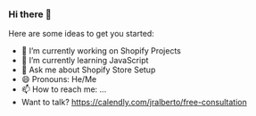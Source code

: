 ### Hi there 👋



Here are some ideas to get you started:

- 🔭 I’m currently working on Shopify Projects
- 🌱 I’m currently learning JavaScript
- 💬 Ask me about Shopify Store Setup
- 😄 Pronouns: He/Me
- 📫 How to reach me: ...
- Want to talk? https://calendly.com/jralberto/free-consultation

<!--
- 👯 I’m looking to collaborate on ...
- 🤔 I’m looking for help with ...
- ⚡ Fun fact: ...
-->
